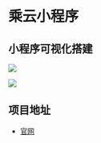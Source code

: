 # 乘云小程序

## 小程序可视化搭建

![](https://resume-assets.obs-website.cn-east-3.myhuaweicloud.com/takecloud/drag-engine.png)

![](https://resume-assets.obs-website.cn-east-3.myhuaweicloud.com/takecloud/drag-engine.gif)

## 项目地址

* [官网](http://www.takecloud.cn/home/template)